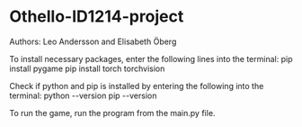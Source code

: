 # Othello-ID1214-project

Authors: Leo Andersson and Elisabeth Öberg

To install necessary packages, enter the following lines into the terminal:
pip install pygame
pip install torch torchvision 

Check if python and pip is installed by entering the following into the terminal:
python --version
pip --version

To run the game, run the program from the main.py file.
